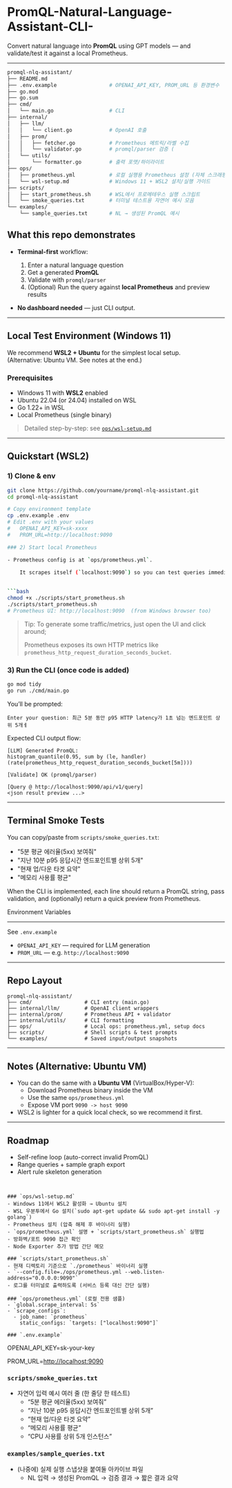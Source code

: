 # PromQL-Natural-Language-Assistant-CLI-
 Convert natural language into **PromQL** using GPT models — and validate/test it against a local Prometheus.

---
```bash
promql-nlq-assistant/
├── README.md
├── .env.example                 # OPENAI_API_KEY, PROM_URL 등 환경변수
├── go.mod
├── go.sum
├── cmd/
│   └── main.go                  # CLI 
├── internal/
│   ├── llm/
│   │   └── client.go            # OpenAI 호출
│   ├── prom/
│   │   ├── fetcher.go           # Prometheus 메트릭/라벨 수집 
│   │   └── validator.go         # promql/parser 검증 (
│   └── utils/
│       └── formatter.go         # 출력 포맷/하이라이트 
├── ops/
│   ├── prometheus.yml           # 로컬 실행용 Prometheus 설정 (자체 스크래핑+기본 타겟)
│   └── wsl-setup.md             # Windows 11 + WSL2 설치/실행 가이드
├── scripts/
│   ├── start_prometheus.sh      # WSL에서 프로메테우스 실행 스크립트
│   └── smoke_queries.txt        # 터미널 테스트용 자연어 예시 모음
└── examples/
    └── sample_queries.txt       # NL → 생성된 PromQL 예시
```



 ##  What this repo demonstrates
- **Terminal-first** workflow:
  1) Enter a natural language question
  2) Get a generated **PromQL**
  3) Validate with `promql/parser`
  4) (Optional) Run the query against **local Prometheus** and preview results

- **No dashboard needed** — just CLI output.

---

##  Local Test Environment (Windows 11)
We recommend **WSL2 + Ubuntu** for the simplest local setup.  
(Alternative: Ubuntu VM. See notes at the end.)

### Prerequisites
- Windows 11 with **WSL2** enabled
- Ubuntu 22.04 (or 24.04) installed on WSL
- Go 1.22+ in WSL
- Local Prometheus (single binary)

> Detailed step-by-step: see [`ops/wsl-setup.md`](./ops/wsl-setup.md)

---

##  Quickstart (WSL2)

### 1) Clone & env
```bash
git clone https://github.com/yourname/promql-nlq-assistant.git
cd promql-nlq-assistant

# Copy environment template
cp .env.example .env
# Edit .env with your values
#   OPENAI_API_KEY=sk-xxxx
#   PROM_URL=http://localhost:9090

### 2) Start local Prometheus

- Prometheus config is at `ops/prometheus.yml`.
    
    It scrapes itself (`localhost:9090`) so you can test queries immediately.
    

```bash
chmod +x ./scripts/start_prometheus.sh
./scripts/start_prometheus.sh
# Prometheus UI: http://localhost:9090  (from Windows browser too)
```

> Tip: To generate some traffic/metrics, just open the UI and click around;
> 
> 
> Prometheus exposes its own HTTP metrics like `prometheus_http_request_duration_seconds_bucket`.
> 

### 3) Run the CLI (once code is added)

```bash
go mod tidy
go run ./cmd/main.go
```

You’ll be prompted:

```
Enter your question: 최근 5분 동안 p95 HTTP latency가 1초 넘는 엔드포인트 상위 5개ㅔ
```

Expected CLI output flow:

```
[LLM] Generated PromQL:
histogram_quantile(0.95, sum by (le, handler) (rate(prometheus_http_request_duration_seconds_bucket[5m])))

[Validate] OK (promql/parser)

[Query @ http://localhost:9090/api/v1/query]
<json result preview ...>

```

---

## Terminal Smoke Tests

You can copy/paste from `scripts/smoke_queries.txt`:

- "5분 평균 에러율(5xx) 보여줘"
- "지난 10분 p95 응답시간 엔드포인트별 상위 5개"
- "현재 업/다운 타겟 요약"
- "메모리 사용률 평균"

When the CLI is implemented, each line should return a PromQL string, pass validation, and (optionally) return a quick preview from Prometheus.

 Environment Variables

---

See `.env.example`

- `OPENAI_API_KEY` — required for LLM generation
- `PROM_URL` — e.g. `http://localhost:9090`

---

## Repo Layout

```
promql-nlq-assistant/
├── cmd/                 # CLI entry (main.go)
├── internal/llm/        # OpenAI client wrappers
├── internal/prom/       # Prometheus API + validator
├── internal/utils/      # CLI formatting
├── ops/                 # Local ops: prometheus.yml, setup docs
├── scripts/             # Shell scripts & test prompts
└── examples/            # Saved input/output snapshots
```

---

## Notes (Alternative: Ubuntu VM)

- You can do the same with a **Ubuntu VM** (VirtualBox/Hyper-V):
    - Download Prometheus binary inside the VM
    - Use the same `ops/prometheus.yml`
    - Expose VM port `9090 -> host 9090`
- WSL2 is lighter for a quick local check, so we recommend it first.

---

## Roadmap

- Self-refine loop (auto-correct invalid PromQL)
- Range queries + sample graph export
- Alert rule skeleton generation

```


### `ops/wsl-setup.md`
- Windows 11에서 WSL2 활성화 → Ubuntu 설치
- WSL 우분투에서 Go 설치(`sudo apt-get update && sudo apt-get install -y golang`)
- Prometheus 설치 (압축 해제 후 바이너리 실행)
- `ops/prometheus.yml` 설명 + `scripts/start_prometheus.sh` 실행법
- 방화벽/포트 9090 접근 확인 
- Node Exporter 추가 방법 간단 메모

### `scripts/start_prometheus.sh`
- 현재 디렉토리 기준으로 `./prometheus` 바이너리 실행
- `--config.file=./ops/prometheus.yml --web.listen-address="0.0.0.0:9090"`
- 로그를 터미널로 출력하도록 (서비스 등록 대신 간단 실행)

### `ops/prometheus.yml` (로컬 전용 샘플)
- `global.scrape_interval: 5s`
- `scrape_configs`:
  - job_name: `prometheus`
    static_configs: `targets: ["localhost:9090"]`

### `.env.example`

```

OPENAI_API_KEY=sk-your-key

PROM_URL=[http://localhost:9090](http://localhost:9090/)


### `scripts/smoke_queries.txt`
- 자연어 입력 예시 여러 줄 (한 줄당 한 테스트)
  - “5분 평균 에러율(5xx) 보여줘”
  - “지난 10분 p95 응답시간 엔드포인트별 상위 5개”
  - “현재 업/다운 타겟 요약”
  - “메모리 사용률 평균”
  - “CPU 사용률 상위 5개 인스턴스”

### `examples/sample_queries.txt`
- (나중에) 실제 실행 스냅샷을 붙여둘 아카이브 파일  
  - NL 입력 → 생성된 PromQL → 검증 결과 → 짧은 결과 요약
















